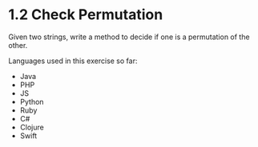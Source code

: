 # 1.2 Check Permutation

Given two strings, write a method to decide if one is a permutation of the other.


Languages used in this exercise so far:

- Java
- PHP
- JS
- Python
- Ruby
- C#
- Clojure
- Swift